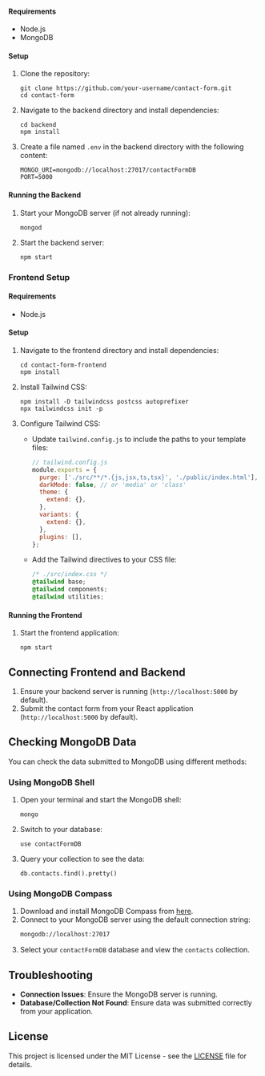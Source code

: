 
#### Requirements
- Node.js
- MongoDB

#### Setup
1. Clone the repository:
    ```
    git clone https://github.com/your-username/contact-form.git
    cd contact-form
    ```

2. Navigate to the backend directory and install dependencies:
    ```
    cd backend
    npm install
    ```

3. Create a file named `.env` in the backend directory with the following content:
    ```
    MONGO_URI=mongodb://localhost:27017/contactFormDB
    PORT=5000
    ```

#### Running the Backend
1. Start your MongoDB server (if not already running):
    ```
    mongod
    ```

2. Start the backend server:
    ```
    npm start
    ```

### Frontend Setup

#### Requirements
- Node.js

#### Setup
1. Navigate to the frontend directory and install dependencies:
    ```
    cd contact-form-frontend
    npm install
    ```

2. Install Tailwind CSS:
    ```
    npm install -D tailwindcss postcss autoprefixer
    npx tailwindcss init -p
    ```

3. Configure Tailwind CSS:
    - Update `tailwind.config.js` to include the paths to your template files:
        ```js
        // tailwind.config.js
        module.exports = {
          purge: ['./src/**/*.{js,jsx,ts,tsx}', './public/index.html'],
          darkMode: false, // or 'media' or 'class'
          theme: {
            extend: {},
          },
          variants: {
            extend: {},
          },
          plugins: [],
        };
        ```

    - Add the Tailwind directives to your CSS file:
        ```css
        /* ./src/index.css */
        @tailwind base;
        @tailwind components;
        @tailwind utilities;
        ```

#### Running the Frontend
1. Start the frontend application:
    ```
    npm start
    ```

## Connecting Frontend and Backend

1. Ensure your backend server is running (`http://localhost:5000` by default).
2. Submit the contact form from your React application (`http://localhost:5000` by default).

## Checking MongoDB Data

You can check the data submitted to MongoDB using different methods:

### Using MongoDB Shell
1. Open your terminal and start the MongoDB shell:
    ```
    mongo
    ```

2. Switch to your database:
    ```
    use contactFormDB
    ```

3. Query your collection to see the data:
    ```
    db.contacts.find().pretty()
    ```

### Using MongoDB Compass
1. Download and install MongoDB Compass from [here](https://www.mongodb.com/try/download/compass).
2. Connect to your MongoDB server using the default connection string:
    ```sh
    mongodb://localhost:27017
    ```
3. Select your `contactFormDB` database and view the `contacts` collection.

## Troubleshooting

- **Connection Issues**: Ensure the MongoDB server is running.
- **Database/Collection Not Found**: Ensure data was submitted correctly from your application.

## License

This project is licensed under the MIT License - see the [LICENSE](LICENSE) file for details.
